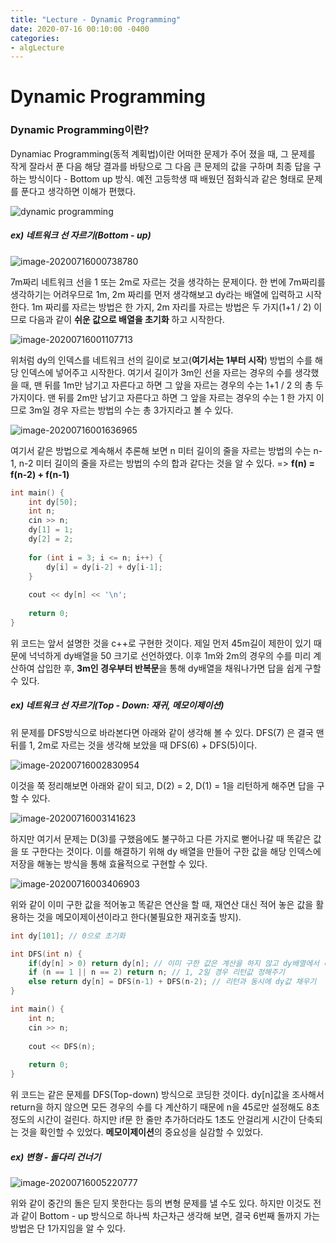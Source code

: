 ```yaml
---
title: "Lecture - Dynamic Programming"
date: 2020-07-16 00:10:00 -0400
categories: 
- algLecture
---
```




# Dynamic Programming

### Dynamic Programming이란?

Dynamiac Programming(동적 계획법)이란 어떠한 문제가 주어 졌을 때, 그 문제를 작게 잘라서 푼 다음 해당 결과를 바탕으로 그 다음 큰 문제의 값을 구하며 최종 답을 구하는 방식이다 - Bottom up 방식. 예전 고등학생 때 배웠던 점화식과 같은 형태로 문제를 푼다고 생각하면 이해가 편했다.

![dynamic programming](../../post_images/20200716/dynamic.png)

##### ex) 네트워크 선 자르기(Bottom - up)

![image-20200716000738780](../../post_images/20200716/image-20200716000738780.png)

7m짜리 네트워크 선을 1 또는 2m로 자르는 것을 생각하는 문제이다. 한 번에 7m짜리를 생각하기는 어려우므로 1m, 2m 짜리를 먼저 생각해보고 dy라는 배열에 입력하고 시작한다. 1m 짜리를 자르는 방법은 한 가지, 2m 자리를 자르는 방법은 두 가지(1+1 / 2) 이므로 다음과 같이 **쉬운 값으로 배열을 초기화** 하고 시작한다.

![image-20200716001107713](../../post_images/20200716/image-20200716001107713.png)

위처럼 dy의 인덱스를 네트워크 선의 길이로 보고(**여기서는 1부터 시작**) 방법의 수를 해당 인덱스에 넣어주고 시작한다. 여기서 길이가 3m인 선을 자르는 경우의 수를 생각했을 때, 맨 뒤를 1m만 남기고 자른다고 하면 그 앞을 자르는 경우의 수는 1+1 / 2 의 총 두 가지이다. 맨 뒤를 2m만 남기고 자른다고 하면 그 앞을 자르는 경우의 수는 1 한 가지 이므로 3m일 경우 자르는 방법의 수는 총 3가지라고 볼 수 있다.

![image-20200716001636965](../../post_images/20200716/image-20200716001636965.png)

여기서 같은 방법으로 계속해서 추론해 보면 n 미터 길이의 줄을 자르는 방법의 수는 n-1, n-2 미터 길이의 줄을 자르는 방법의 수의 합과 같다는 것을 알 수 있다. => **f(n) = f(n-2) + f(n-1)**

```c++
int main() {
    int dy[50];
    int n;
    cin >> n;
    dy[1] = 1;
    dy[2] = 2;
    
    for (int i = 3; i <= n; i++) {
        dy[i] = dy[i-2] + dy[i-1];
    }
    
    cout << dy[n] << '\n';
    
    return 0;
}
```

위 코드는 앞서 설명한 것을 c++로 구현한 것이다. 제일 먼저 45m길이 제한이 있기 때문에 넉넉하게 dy배열을 50 크기로 선언하였다. 이후 1m와 2m의 경우의 수를 미리 계산하여 삽입한 후, **3m인 경우부터 반복문**을 통해 dy배열을 채워나가면 답을 쉽게 구할 수 있다.



##### ex) 네트워크 선 자르기(Top - Down: 재귀, 메모이제이션)

위 문제를 DFS방식으로 바라본다면 아래와 같이 생각해 볼 수 있다. DFS(7) 은 결국 맨 뒤를 1, 2m로 자르는 것을 생각해 보았을 때 DFS(6) + DFS(5)이다.

![image-20200716002830954](../../post_images/20200716/image-20200716002830954.png)

이것을 쭉 정리해보면 아래와 같이 되고, D(2) = 2, D(1) = 1을 리턴하게 해주면 답을 구할 수 있다.

![image-20200716003141623](../../post_images/20200716/image-20200716003141623.png)

하지만 여기서 문제는 D(3)를 구했음에도 불구하고 다른 가지로 뻗어나갈 때 똑같은 값을 또 구한다는 것이다. 이를 해결하기 위해 dy 배열을 만들어 구한 값을 해당 인덱스에 저장을 해놓는 방식을 통해 효율적으로 구현할 수 있다.

![image-20200716003406903](../../post_images/20200716/image-20200716003406903.png)

위와 같이 이미 구한 값을 적어놓고 똑같은 연산을 할 때, 재연산 대신 적어 놓은 값을 활용하는 것을 메모이제이션이라고 한다(불필요한 재귀호출 방지).

```c++
int dy[101]; // 0으로 초기화

int DFS(int n) {
    if(dy[n] > 0) return dy[n]; // 이미 구한 값은 계산을 하지 않고 dy배열에서 바로 return**
    if (n == 1 || n == 2) return n; // 1, 2일 경우 리턴값 정해주기
    else return dy[n] = DFS(n-1) + DFS(n-2); // 리턴과 동시에 dy값 채우기
}

int main() {
    int n;
    cin >> n;
    
    cout << DFS(n);
    
    return 0;
}
```

위 코드는 같은 문제를 DFS(Top-down) 방식으로 코딩한 것이다. dy[n]값을 조사해서 return을 하지 않으면 모든 경우의 수를 다 계산하기 때문에 n을 45로만 설정해도 8초 정도의 시간이 걸린다. 하지만 if문 한 줄만 추가하더라도 1초도 안걸리게 시간이 단축되는 것을 확인할 수 있었다. **메모이제이션**의 중요성을 실감할 수 있었다.

##### ex) 변형 - 돌다리 건너기

![image-20200716005220777](../../post_images/20200716/image-20200716005220777.png)

위와 같이 중간의 돌은 딛지 못한다는 등의 변형 문제를 낼 수도 있다. 하지만 이것도 전과 같이 Bottom - up 방식으로 하나씩 차근차근 생각해 보면, 결국 6번째 돌까지 가는 방법은 단 1가지임을 알 수 있다. 
